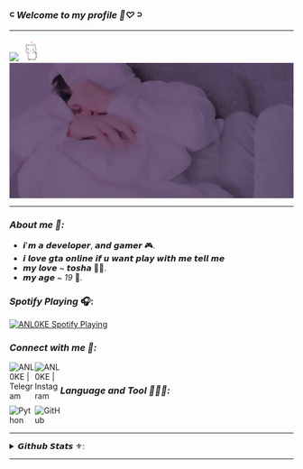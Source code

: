 ### 𓍹 _Welcome to my profile 🧸♡_ 𓍻

---
<a href="https://hits.seeyoufarm.com"><img src="https://hits.seeyoufarm.com/api/count/incr/badge.svg?url=https%3A%2F%2Fgithub.com%2FANL0KE%2Fhit-counter&count_bg=%23C592CB&title_bg=%23171717&icon=&icon_color=%23AE8BB2&title=Profile+views&edge_flat=false"/></a>  <img src = "https://raw.githubusercontent.com/ANL0KE/ANL0KE//master/kimo-Gif/danslove.gif" width = "40px" /> 
<img align="center" src="https://raw.githubusercontent.com/ANL0KE/ANL0KE//master/kimo-Pics/ex_2.jpg" />

---

### _About me 🖤:_
- 𝙞'𝙢 𝙖 𝙙𝙚𝙫𝙚𝙡𝙤𝙥𝙚𝙧, 𝙖𝙣𝙙 𝙜𝙖𝙢𝙚𝙧 🎮.
- 𝙞 𝙡𝙤𝙫𝙚 𝙜𝙩𝙖 𝙤𝙣𝙡𝙞𝙣𝙚 𝙞𝙛 𝙪 𝙬𝙖𝙣𝙩 𝙥𝙡𝙖𝙮 𝙬𝙞𝙩𝙝 𝙢𝙚 𝙩𝙚𝙡𝙡 𝙢𝙚
- 𝙢𝙮 𝙡𝙤𝙫𝙚 ~ 𝙩𝙤𝙨𝙝𝙖 🍇🤍.
- 𝙢𝙮 𝙖𝙜𝙚 ~ _19_ 🌚.


### _Spotify Playing_ 🎧:

[<img src="https://now-playing-codestackr.vercel.app/api/spotify-playing" alt="ANL0KE Spotify Playing" width="350" />](https://open.spotify.com/user/swyqyimdc12jajde4vpwd2x1b)

### _Connect with me 📱:_

[<img align="left" alt="ANL0KE | Telegram" width="45px" src="https://img.icons8.com/nolan/120/telegram-app.png" />][telegram] 
[<img align="left" alt="ANL0KE | Instagram" width="45px" src="https://img.icons8.com/nolan/100/instagram-new.png" />][instagram]

<br />


### _Language and Tool 👨🏻‍💻:_

<img align="left" alt="Python" width="45px" src="https://img.icons8.com/nolan/96/python.png" />
<img align="left" alt="GitHub" width="45px" src="https://img.icons8.com/nolan/120/github.png" />

<br />
<br />

---


<details>
  <summary>𝙂𝙞𝙩𝙝𝙪𝙗 𝙎𝙩𝙖𝙩𝙨 ⚜️:</summary>
  <img align="center" src="http://github-readme-streak-stats.herokuapp.com?user=ANL0KE&theme=material-palenight" alt="ANL0KE" /></p>
  <img align="center" src="https://github-readme-stats.vercel.app/api?username=ANL0KE&show_icons=true&theme=material-palenight&locale=en" alt="ANL0KE" /></p>
</details>

---
[telegram]: https://t.me/NIIIN2
[instagram]: https://instagram.com/r4akr

